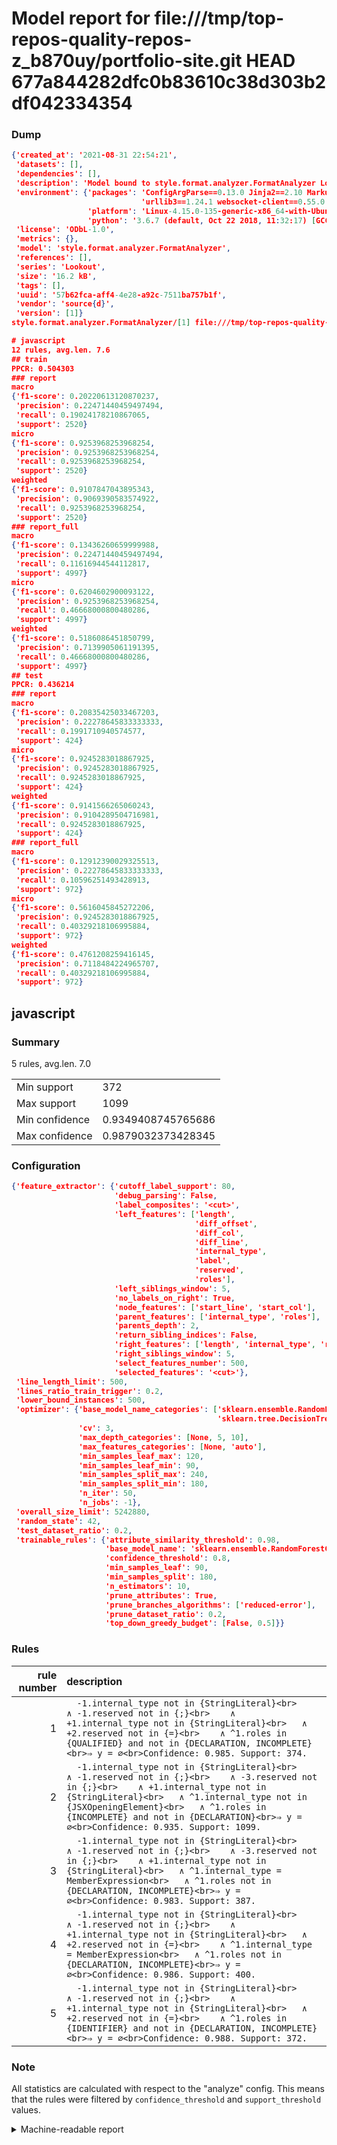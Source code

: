 # Model report for file:///tmp/top-repos-quality-repos-z_b870uy/portfolio-site.git HEAD 677a844282dfc0b83610c38d303b2df042334354

### Dump

```json
{'created_at': '2021-08-31 22:54:21',
 'datasets': [],
 'dependencies': [],
 'description': 'Model bound to style.format.analyzer.FormatAnalyzer Lookout analyzer.',
 'environment': {'packages': 'ConfigArgParse==0.13.0 Jinja2==2.10 MarkupSafe==1.1.1 PyStemmer==1.3.0 PyYAML==5.1 Pympler==0.5 SQLAlchemy==1.2.10 SQLAlchemy-Utils==0.33.3 asdf==2.3.2 bblfsh==2.12.7 boto==2.49.0 boto3==1.9.130 botocore==1.12.130 cachetools==2.0.1 certifi==2019.3.9 chardet==3.0.4 clint==0.5.1 docker==3.7.0 docker-pycreds==0.4.0 dulwich==0.19.11 grpcio==1.19.0 grpcio-tools==1.19.0 humanfriendly==4.16.1 humanize==0.5.1 idna==2.8 jmespath==0.9.4 jsonschema==2.6.0 lookout-sdk==0.4.1 lookout-sdk-ml==0.19.0 lookout-style==0.2.0 lz4==2.1.6 modelforge==0.12.1 numpy==1.16.2 packaging==19.0 pandas==0.22.0 pip==19.0.3 protobuf==3.7.0 psycopg2-binary==2.7.5 pygtrie==2.3 pyparsing==2.3.1 python-dateutil==2.8.0 python-igraph==0.7.1.post6 pytz==2019.1 requests==2.21.0 requirements-parser==0.2.0 scikit-learn==0.20.1 scikit-optimize==0.5.2 scipy==1.2.1 semantic-version==2.6.0 setuptools==40.8.0 six==1.12.0 smart-open==1.8.1 sourced-ml==0.8.2 spdx==2.5.0 stringcase==1.2.0 tabulate==0.8.2 tqdm==4.31.1 '
                             'urllib3==1.24.1 websocket-client==0.55.0 xxhash==1.3.0',
                 'platform': 'Linux-4.15.0-135-generic-x86_64-with-Ubuntu-18.04-bionic',
                 'python': '3.6.7 (default, Oct 22 2018, 11:32:17) [GCC 8.2.0]'},
 'license': 'ODbL-1.0',
 'metrics': {},
 'model': 'style.format.analyzer.FormatAnalyzer',
 'references': [],
 'series': 'Lookout',
 'size': '16.2 kB',
 'tags': [],
 'uuid': '57b62fca-aff4-4e28-a92c-7511ba757b1f',
 'vendor': 'source{d}',
 'version': [1]}
style.format.analyzer.FormatAnalyzer/[1] file:///tmp/top-repos-quality-repos-z_b870uy/portfolio-site.git 677a844282dfc0b83610c38d303b2df042334354

# javascript
12 rules, avg.len. 7.6
## train
PPCR: 0.504303
### report
macro
{'f1-score': 0.20220613120870237,
 'precision': 0.22471440459497494,
 'recall': 0.19024178210867065,
 'support': 2520}
micro
{'f1-score': 0.9253968253968254,
 'precision': 0.9253968253968254,
 'recall': 0.9253968253968254,
 'support': 2520}
weighted
{'f1-score': 0.9107847043895343,
 'precision': 0.9069390583574922,
 'recall': 0.9253968253968254,
 'support': 2520}
### report_full
macro
{'f1-score': 0.13436260659999988,
 'precision': 0.22471440459497494,
 'recall': 0.11616944544112817,
 'support': 4997}
micro
{'f1-score': 0.6204602900093122,
 'precision': 0.9253968253968254,
 'recall': 0.46668000800480286,
 'support': 4997}
weighted
{'f1-score': 0.5186086451850799,
 'precision': 0.7139905061191395,
 'recall': 0.46668000800480286,
 'support': 4997}
## test
PPCR: 0.436214
### report
macro
{'f1-score': 0.20835425033467203,
 'precision': 0.22278645833333333,
 'recall': 0.1991710940574577,
 'support': 424}
micro
{'f1-score': 0.9245283018867925,
 'precision': 0.9245283018867925,
 'recall': 0.9245283018867925,
 'support': 424}
weighted
{'f1-score': 0.9141566265060243,
 'precision': 0.9104289504716981,
 'recall': 0.9245283018867925,
 'support': 424}
### report_full
macro
{'f1-score': 0.12912390029325513,
 'precision': 0.22278645833333333,
 'recall': 0.10596251493428913,
 'support': 972}
micro
{'f1-score': 0.5616045845272206,
 'precision': 0.9245283018867925,
 'recall': 0.40329218106995884,
 'support': 972}
weighted
{'f1-score': 0.4761208259416145,
 'precision': 0.7118484224965707,
 'recall': 0.40329218106995884,
 'support': 972}
```

## javascript
### Summary
5 rules, avg.len. 7.0

| | |
|-|-|
|Min support|372|
|Max support|1099|
|Min confidence|0.9349408745765686|
|Max confidence|0.9879032373428345|

### Configuration

```json
{'feature_extractor': {'cutoff_label_support': 80,
                       'debug_parsing': False,
                       'label_composites': '<cut>',
                       'left_features': ['length',
                                         'diff_offset',
                                         'diff_col',
                                         'diff_line',
                                         'internal_type',
                                         'label',
                                         'reserved',
                                         'roles'],
                       'left_siblings_window': 5,
                       'no_labels_on_right': True,
                       'node_features': ['start_line', 'start_col'],
                       'parent_features': ['internal_type', 'roles'],
                       'parents_depth': 2,
                       'return_sibling_indices': False,
                       'right_features': ['length', 'internal_type', 'reserved', 'roles'],
                       'right_siblings_window': 5,
                       'select_features_number': 500,
                       'selected_features': '<cut>'},
 'line_length_limit': 500,
 'lines_ratio_train_trigger': 0.2,
 'lower_bound_instances': 500,
 'optimizer': {'base_model_name_categories': ['sklearn.ensemble.RandomForestClassifier',
                                              'sklearn.tree.DecisionTreeClassifier'],
               'cv': 3,
               'max_depth_categories': [None, 5, 10],
               'max_features_categories': [None, 'auto'],
               'min_samples_leaf_max': 120,
               'min_samples_leaf_min': 90,
               'min_samples_split_max': 240,
               'min_samples_split_min': 180,
               'n_iter': 50,
               'n_jobs': -1},
 'overall_size_limit': 5242880,
 'random_state': 42,
 'test_dataset_ratio': 0.2,
 'trainable_rules': {'attribute_similarity_threshold': 0.98,
                     'base_model_name': 'sklearn.ensemble.RandomForestClassifier',
                     'confidence_threshold': 0.8,
                     'min_samples_leaf': 90,
                     'min_samples_split': 180,
                     'n_estimators': 10,
                     'prune_attributes': True,
                     'prune_branches_algorithms': ['reduced-error'],
                     'prune_dataset_ratio': 0.2,
                     'top_down_greedy_budget': [False, 0.5]}}
```

### Rules

| rule number | description |
|----:|:-----|
| 1 | `  -1.internal_type not in {StringLiteral}<br>	∧ -1.reserved not in {;}<br>	∧ +1.internal_type not in {StringLiteral}<br>	∧ +2.reserved not in {=}<br>	∧ ^1.roles in {QUALIFIED} and not in {DECLARATION, INCOMPLETE}<br>⇒ y = ∅<br>Confidence: 0.985. Support: 374.` |
| 2 | `  -1.internal_type not in {StringLiteral}<br>	∧ -1.reserved not in {;}<br>	∧ -3.reserved not in {;}<br>	∧ +1.internal_type not in {StringLiteral}<br>	∧ ^1.internal_type not in {JSXOpeningElement}<br>	∧ ^1.roles in {INCOMPLETE} and not in {DECLARATION}<br>⇒ y = ∅<br>Confidence: 0.935. Support: 1099.` |
| 3 | `  -1.internal_type not in {StringLiteral}<br>	∧ -1.reserved not in {;}<br>	∧ -3.reserved not in {;}<br>	∧ +1.internal_type not in {StringLiteral}<br>	∧ ^1.internal_type = MemberExpression<br>	∧ ^1.roles not in {DECLARATION, INCOMPLETE}<br>⇒ y = ∅<br>Confidence: 0.983. Support: 387.` |
| 4 | `  -1.internal_type not in {StringLiteral}<br>	∧ -1.reserved not in {;}<br>	∧ +1.internal_type not in {StringLiteral}<br>	∧ +2.reserved not in {=}<br>	∧ ^1.internal_type = MemberExpression<br>	∧ ^1.roles not in {DECLARATION, INCOMPLETE}<br>⇒ y = ∅<br>Confidence: 0.986. Support: 400.` |
| 5 | `  -1.internal_type not in {StringLiteral}<br>	∧ -1.reserved not in {;}<br>	∧ +1.internal_type not in {StringLiteral}<br>	∧ +2.reserved not in {=}<br>	∧ ^1.roles in {IDENTIFIER} and not in {DECLARATION, INCOMPLETE}<br>⇒ y = ∅<br>Confidence: 0.988. Support: 372.` |

### Note
All statistics are calculated with respect to the "analyze" config. This means that the rules were filtered by
`confidence_threshold` and `support_threshold` values.

<details>
    <summary>Machine-readable report</summary>
```json
{"javascript": {"avg_rule_len": 7.0, "max_conf": 0.9879032373428345, "max_support": 1099, "min_conf": 0.9349408745765686, "min_support": 372, "num_rules": 5}}
```
</details>
